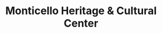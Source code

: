 ---
layout: repo
title: "Monticello Heritage & Cultural Center"
id: 12075
permalink: repos/12075/
---